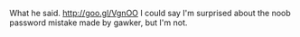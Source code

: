 What he said. http://goo.gl/VgnOO I could say I'm surprised about the noob password mistake made by gawker, but I'm not.